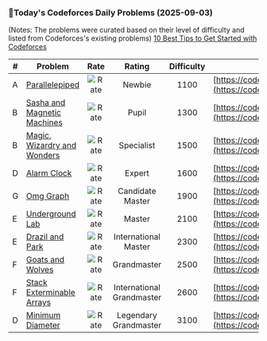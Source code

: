 ### 🌟Today's Codeforces Daily Problems (2025-09-03)
(Notes: The problems were curated based on their level of difficulty and listed from Codeforces's existing problems)
[10 Best Tips to Get Started with Codeforces](https://github.com/ika9810/Codeforces-Daily-Problems/blob/main/10%20Best%20Tips%20to%20Get%20Started%20with%20Codeforces.md)

| # | Problem | Rate| Rating | Difficulty | Contest |
|---| ----- | :--------: | :----------: | :----------: | ---------- |
|A|[Parallelepiped](https://codeforces.com/contest/224/problem/A)|![Rate](https://img.shields.io/badge/Newbie-1100-lightgrey)|Newbie|1100|[https://codeforces.com/contest/224](https://codeforces.com/contest/224)|
|B|[Sasha and Magnetic Machines](https://codeforces.com/contest/1113/problem/B)|![Rate](https://img.shields.io/badge/Pupil-1300-brightgreen)|Pupil|1300|[https://codeforces.com/contest/1113](https://codeforces.com/contest/1113)|
|B|[Magic, Wizardry and Wonders](https://codeforces.com/contest/231/problem/B)|![Rate](https://img.shields.io/badge/Specialist-1500-9cf)|Specialist|1500|[https://codeforces.com/contest/231](https://codeforces.com/contest/231)|
|D|[Alarm Clock](https://codeforces.com/contest/898/problem/D)|![Rate](https://img.shields.io/badge/Expert-1600-blue)|Expert|1600|[https://codeforces.com/contest/898](https://codeforces.com/contest/898)|
|G|[Omg Graph](https://codeforces.com/contest/2117/problem/G)|![Rate](https://img.shields.io/badge/Candidate%20Master-1900-blueviolet)|Candidate Master|1900|[https://codeforces.com/contest/2117](https://codeforces.com/contest/2117)|
|E|[Underground Lab](https://codeforces.com/contest/780/problem/E)|![Rate](https://img.shields.io/badge/Master-2100-orange)|Master|2100|[https://codeforces.com/contest/780](https://codeforces.com/contest/780)|
|E|[Drazil and Park](https://codeforces.com/contest/515/problem/E)|![Rate](https://img.shields.io/badge/International%20Master-2300-orange)|International Master|2300|[https://codeforces.com/contest/515](https://codeforces.com/contest/515)|
|F|[Goats and Wolves](https://codeforces.com/contest/45/problem/F)|![Rate](https://img.shields.io/badge/Grandmaster-2500-red)|Grandmaster|2500|[https://codeforces.com/contest/45](https://codeforces.com/contest/45)|
|F|[Stack Exterminable Arrays](https://codeforces.com/contest/1223/problem/F)|![Rate](https://img.shields.io/badge/International%20Grandmaster-2600-red)|International Grandmaster|2600|[https://codeforces.com/contest/1223](https://codeforces.com/contest/1223)|
|D|[Minimum Diameter](https://codeforces.com/contest/164/problem/D)|![Rate](https://img.shields.io/badge/Legendary%20Grandmaster-3100-red)|Legendary Grandmaster|3100|[https://codeforces.com/contest/164](https://codeforces.com/contest/164)|
